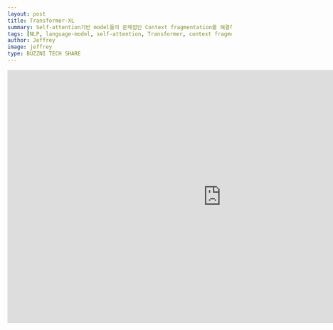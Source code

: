 ```yaml
---
layout: post
title: Transformer-XL
summary: Self-attention기반 model들의 문제점인 Context fragmentation를 해결하는 논문입니다.
tags: [NLP, language-model, self-attention, Transformer, context fragment]
author: Jeffrey
image: jeffrey
type: BUZZNI TECH SHARE
---
```



<iframe src="https://docs.google.com/presentation/d/1fc4kErxXcEKxbJtwwabhnP07zyahDn1Xy7WhKYvKQl8/preview" frameborder="0" width="960" height="569" allowfullscreen="true" mozallowfullscreen="true" webkitallowfullscreen="true"></iframe>